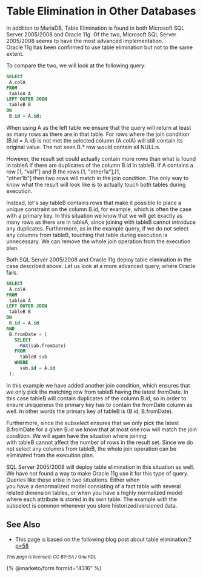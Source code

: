 # Table Elimination in Other Databases

In addition to MariaDB, Table Elimination is found in both Microsoft SQL Server 2005/2008 and Oracle 11g. Of the two, Microsoft SQL Server 2005/2008 seems to have the most advanced implementation.\
Oracle 11g has been confirmed to use table elimination but not to the same extent.

To compare the two, we will look at the following query:

```sql
SELECT
 A.colA
FROM
 tableA A
LEFT OUTER JOIN
 tableB B
ON
 B.id = A.id;
```

When using A as the left table we ensure that the query will return at least as many rows as there are in that table. For rows where the join condition (B.id = A.id) is not met the selected column (A.colA) will still contain its original value. The not seen B.\* row would contain all NULL:s.

However, the result set could actually contain more rows than what is found in tableA if there are duplicates of the column B.id in tableB. If A contains a row \[1, "val1"] and B the rows \[1, "other1a"],\[1,\
"other1b"] then two rows will match in the join condition. The only way to know what the result will look like is to actually touch both tables during execution.

Instead, let's say tableB contains rows that make it possible to place a unique constraint on the column B.id, for example, which is often the case with a primary key. In this situation we know that we will get exactly as many rows as there are in tableA, since joining with tableB cannot introduce any duplicates. Furthermore, as in the example query, if we do not select any columns from tableB, touching that table during execution is unnecessary. We can remove the whole join operation from the execution plan.

Both SQL Server 2005/2008 and Oracle 11g deploy table elimination in the case described above. Let us look at a more advanced query, where Oracle fails.

```sql
SELECT
 A.colA
FROM
 tableA A
LEFT OUTER JOIN
 tableB B
ON
 B.id = A.id
AND
 B.fromDate = (
   SELECT
     MAX(sub.fromDate)
   FROM
     tableB sub
   WHERE
     sub.id = A.id
 );
```

In this example we have added another join condition, which ensures that we only pick the matching row from tableB having the latest fromDate. In this case tableB will contain duplicates of the column B.id, so in order to ensure uniqueness the primary key has to contain the fromDate column as well. In other words the primary key of tableB is (B.id, B.fromDate).

Furthermore, since the subselect ensures that we only pick the latest B.fromDate for a given B.id we know that at most one row will match the join condition. We will again have the situation where joining\
with tableB cannot affect the number of rows in the result set. Since we do not select any columns from tableB, the whole join operation can be eliminated from the execution plan.

SQL Server 2005/2008 will deploy table elimination in this situation as well. We have not found a way to make Oracle 11g use it for this type of query. Queries like these arise in two situations. Either when\
you have a denormalized model consisting of a fact table with several related dimension tables, or when you have a highly normalized model where each attribute is stored in its own table. The example with the subselect is common whenever you store historized/versioned data.

## See Also

* This page is based on the following blog post about table elimination:[?p=58](https://s.petrunia.net/blog/?p=58)

<sub>_This page is licensed: CC BY-SA / Gnu FDL_</sub>

{% @marketo/form formId="4316" %}
